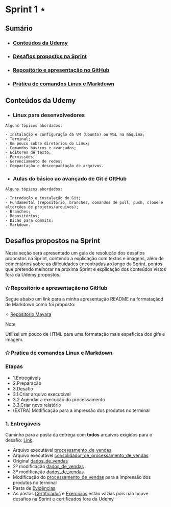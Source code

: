# Sprint 1 ⋆
## Sumário
- ### [Conteúdos da Udemy](https://github.com/mayaramog/compassUOLmayara/tree/main/Sprint1#conteúdos-da-udemy-1)
- ### [Desafios propostos na Sprint](https://github.com/mayaramog/compassUOLmayara/tree/main/Sprint1#desafios-propostos-na-sprint-1)
- ### [Repositório e apresentação no GitHub](https://github.com/mayaramog/compassUOLmayara/tree/main/Sprint1#-repositório-e-apresentação-no-github)
- ### [Prática de comandos Linux e Markdown](https://github.com/mayaramog/compassUOLmayara/tree/main/Sprint1#-prática-de-comandos-linux-e-markdown)

## Conteúdos da Udemy
 - ### Linux para desenvolvedores
 ````
Alguns tópicos abordados:

- Instalação e configuração da VM (Ubunto) ou WSL na máquina;
- Terminal;
- Um pouco sobre diretórios do Linux;
- Comandos básicos e avançados;
- Editores de texto;
- Permissões;
- Gerenciamento de redes;
- Compactação e desconpactação de arquivos.
 ````

 - ### Aulas do básico ao avançado de Git e GItHub
 ```
Alguns tópicos abordados:

- Introdução e instalação do Git;
- Fundamental (repositório, branches, comandos de pull, push, clone e alterções de projetos/arquivos);
- Branches;
- Repositórios;
- Dicas para commits;
- Markdown.
 ```

## Desafios propostos na Sprint
Nesta seção será apresentado um guia de resolução dos desafios propostos na Sprint, contendo a explicação com textos e imagens, além de comentários sobre as dificuldades encontradas ao longo da Sprint, pontos que pretendo melhorar na próxima Sprint e explicação dos conteúdos vistos fora da Udemy propostos.

### ✩ Repositório e apresentação no GitHub
Segue abaixo um link para a minha apresentação README na formataçãod de Markdown como foi proposto:

<div>

✧ [Repósitorio Mayara](github.com/mayaramog/compassUOLmayara) 
</div>

> [!NOTE]
> Utilizei um pouco de HTML para uma formatação mais espefícica dos gifs e imagem.

### ✩ Prática de comandos Linux e Markdown
### Etapas
- 1.Entregáveis
- 2.Preparação
- 3.Desafio
- 3.1.Criar arquivo executável
- 3.2.Agendar a execução do processamento
- 3.3.Criar novo relatório
- (EXTRA) Modificação para a impressão dos produtos no terminal 

### 1. Entregáveis

Caminho para a pasta da entrega com **todos** arquivos exigidos para o desafio: [Link](https://github.com/mayaramog/compassUOLmayara/tree/main/Sprint1/Desafio).

- Arquivo executável [processamento_de_vendas](https://github.com/mayaramog/compassUOLmayara/blob/main/Sprint1/Desafio/ecommerce/ecommerce/processamento_de_vendas.sh)
- Arquivo executável [consolidador_de_processamento_de_vendas](https://github.com/mayaramog/compassUOLmayara/blob/main/Sprint1/Desafio/ecommerce/ecommerce/consolidador_de_processamento_de_vendas.sh)
- Original [dados_de_vendas](https://github.com/mayaramog/compassUOLmayara/blob/main/Sprint1/Desafio/ecommerce/ecommerce/dados_de_vendas.csv)
- 2º modificação [dados_de_vendas](https://github.com/mayaramog/compassUOLmayara/blob/main/Sprint1/Desafio/dados_de_vendas_2º_modificacao.csv)
- 3º modificação [dados_de_vendas]()
- Modificação do [processamento_de_vendas]() para a impressão dos produtos no terminal
- Pasta de [Evidências](https://github.com/mayaramog/compassUOLmayara/tree/main/Sprint1/Evidências)
- As pastas [Certificados](github.com/mayaramog/compassUOLmayara/main/Sprint1/Certificados) e [Exercicios](github.com/mayaramog/compassUOLmayara/main/Sprint1/Exercicios) estão vazias pois não houve desafios na Sprint e certificados fora da Udemy
